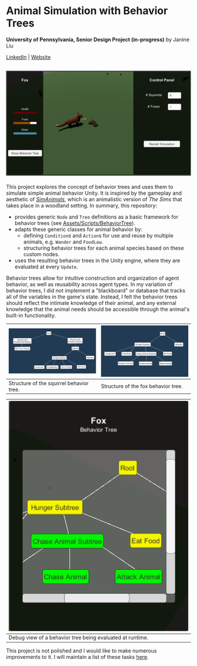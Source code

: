 # Animal Simulation with Behavior Trees

**University of Pennsylvania, Senior Design Project (in-progress)** by Janine Liu

[LinkedIn](https://www.linkedin.com/in/liujanine/) | [Website](https://www.janineliu.com/)

![](Images/fox_eating.png)
---------------

This project explores the concept of behavior trees and uses them to simulate simple animal behavior Unity. It is inspired by the gameplay and aesthetic of _[SimAnimals](https://en.wikipedia.org/wiki/SimAnimals)_, which is an animalistic version of _The Sims_ that takes place in a woodland setting. In summary, this repository:
- provides generic `Node` and `Tree` definitions as a basic framework for behavior trees (see [Assets/Scripts/BehaviorTree](https://github.com/j9liu/AnimalSim/tree/main/Assets/Scripts/BehaviorTree)).
- adapts these generic classes for animal behavior by:
  -  defining `Condition`s and `Action`s for use and reuse by multiple animals, e.g. `Wander` and `FoodLow`.
  -  structuring behavior trees for each animal species based on these custom nodes.
- uses the resulting behavior trees in the Unity engine, where they are evaluated at every `Update`.

Behavior trees allow for intuitive construction and organization of agent behavior, as well as reusability across agent types. In my variation of behavior trees, I did not implement a "blackboard" or database that tracks all of the variables in the game's state. Instead, I felt the behavior trees should reflect the intimate knowledge of their animal, and any external knowledge that the animal needs should be accessible through the animal's built-in functionality.

| ![](Images/squirreltree.png) | ![](Images/foxtree.png) |
| ---| --- |
| Structure of the squirrel behavior tree. | Structure of the fox behavior tree. |


| ![](Images/foxtreeruntime.png) |
| --- |
| Debug view of a behavior tree being evaluated at runtime. |


This project is not polished and I would like to make numerous improvements to it. I will maintain a list of these tasks [here](Docs/TODO.md).
